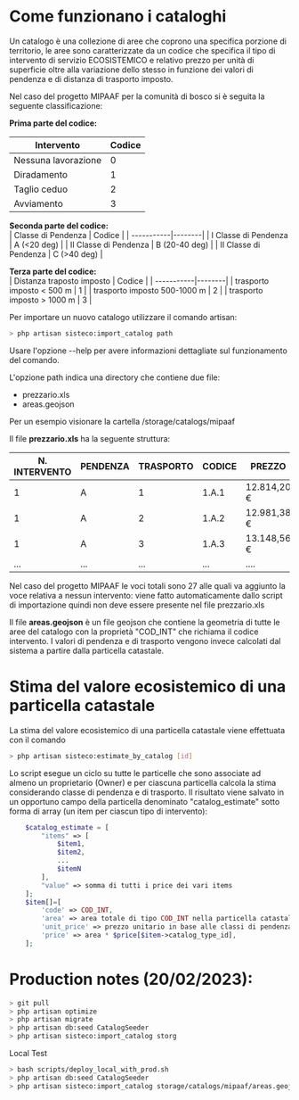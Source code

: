 Come funzionano i cataloghi
==

Un catalogo è una collezione di aree che coprono una specifica porzione di territorio, le aree sono caratterizzate da un codice che specifica il tipo di intervento di servizio ECOSISTEMICO e relativo prezzo per unità di superficie oltre alla variazione dello stesso in funzione dei valori di pendenza e di distanza di trasporto imposto.

Nel caso del progetto MIPAAF per la comunità di bosco si è seguita la seguente classificazione:

**Prima parte del codice:**  

| Intervento | Codice |
| -----------|--------|
| Nessuna lavorazione | 0 |
| Diradamento | 1 |
| Taglio ceduo | 2 |
| Avviamento | 3 |

**Seconda parte del codice:**  
| Classe di Pendenza | Codice |
| -----------|--------|
| I Classe di Pendenza | A (<20 deg) |
| II Classe di Pendenza | B (20-40 deg) |
| II Classe di Pendenza | C (>40 deg) |

**Terza parte del codice:**  
| Distanza traposto imposto | Codice |
| -----------|--------|
| trasporto imposto < 500 m | 1 |
| trasporto imposto 500-1000 m | 2 |
| trasporto imposto > 1000 m | 3 |

Per importare un nuovo catalogo utilizzare il comando artisan:

```sh
> php artisan sisteco:import_catalog path
```

Usare l'opzione --help per avere informazioni dettagliate sul funzionamento del comando.

L'opzione path indica una directory che contiene due file:
* prezzario.xls
* areas.geojson

Per un esempio visionare la cartella /storage/catalogs/mipaaf  

Il file **prezzario.xls** ha la seguente struttura:

|N. INTERVENTO | PENDENZA | TRASPORTO |	CODICE |	 PREZZO |
| ---- | ---- | ---- | ---- | ----- |
| 1	| A	| 1	| 1.A.1	|  12.814,20 € |
| 1	| A	| 2	| 1.A.2	|  12.981,38 € |
| 1	| A	| 3	| 1.A.3	|  13.148,56 € |
| ...| ...	| ...	| ...	|  .... |

Nel caso del progetto MIPAAF le voci totali sono 27 alle quali va aggiunto la voce relativa a nessun intervento: viene fatto automaticamente dallo script di importazione quindi non deve essere presente nel file prezzario.xls

Il file **areas.geojson** è un file geojson che contiene la geometria di tutte le aree del catalogo con la proprietà "COD_INT" che richiama il codice intervento. I valori di pendenza e di trasporto vengono invece calcolati dal sistema a partire dalla particella catastale.

Stima del valore ecosistemico di una particella catastale
==

La stima del valore ecosistemico di una particella catastale viene effettuata con il comando

```sh
> php artisan sisteco:estimate_by_catalog [id]
```

Lo script esegue un ciclo su tutte le particelle che sono associate ad almeno un proprietario (Owner) e per ciascuna particella calcola la stima considerando classe di pendenza e di trasporto. Il risultato viene salvato in un opportuno campo della particella denominato "catalog_estimate" sotto forma di array (un item per ciascun tipo di intervento):

```php
    $catalog_estimate = [
        "items" => [
            $item1,
            $item2,
            ...
            $itemN
        ],
        "value" => somma di tutti i price dei vari items
    ];
    $item[]=[
        'code' => COD_INT,
        'area' => area totale di tipo COD_INT nella particella catastale,
        'unit_price' => prezzo unitario in base alle classi di pendenza e area,
        'price' => area * $price[$item->catalog_type_id],
    ];
```

Production notes (20/02/2023):
===
```sh
> git pull
> php artisan optimize
> php artisan migrate
> php artisan db:seed CatalogSeeder
> php artisan sisteco:import_catalog storg
```

Local Test
```sh
> bash scripts/deploy_local_with_prod.sh
> php artisan db:seed CatalogSeeder
> php artisan sisteco:import_catalog storage/catalogs/mipaaf/areas.geojson 1 COD_INT
```
